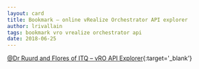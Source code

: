 ```yaml
---
layout: card
title: Bookmark – online vRealize Orchestrator API explorer
author: lrivallain
tags: bookmark vro vrealize orchestrator api
date: 2018-06-25
---
```


[@Dr Ruurd and Flores of ITQ – vRO API Explorer](http://www.vroapi.com/){:target='_blank'}
